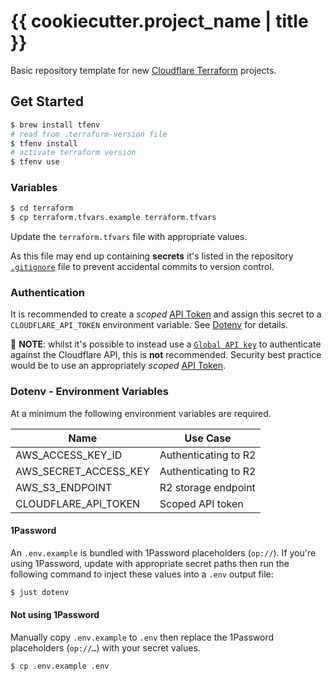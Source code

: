 # {{ cookiecutter.project_name | title }}

Basic repository template for new [Cloudflare Terraform](https://developers.cloudflare.com/terraform/) projects.

## Get Started

```sh
$ brew install tfenv
# read from .terraform-version file
$ tfenv install
# activate terraform version
$ tfenv use
```

### Variables

```sh
$ cd terraform
$ cp terraform.tfvars.example terraform.tfvars
```

Update the `terraform.tfvars` file with appropriate values.

As this file may end up containing **secrets** it's listed in the repository [`.gitignore`](./.gitignore) file to prevent accidental commits to version control.

### Authentication

It is recommended to create a _scoped_ [API Token](https://developers.cloudflare.com/fundamentals/api/get-started/create-token/) and assign this secret to a `CLOUDFLARE_API_TOKEN` environment variable. See [Dotenv](#dotenv---environment-variables) for details.

🚨 **NOTE**: whilst it's possible to instead use a [`Global API key`](https://developers.cloudflare.com/fundamentals/api/get-started/keys/) to authenticate against the Cloudflare API, this is **not** recommended. Security best practice would be to use an appropriately _scoped_ [API Token](https://developers.cloudflare.com/fundamentals/api/get-started/create-token/).

### Dotenv - Environment Variables

At a minimum the following environment variables are required.

| Name                  | Use Case             |
| --------------------- | -------------------- |
| AWS_ACCESS_KEY_ID     | Authenticating to R2 |
| AWS_SECRET_ACCESS_KEY | Authenticating to R2 |
| AWS_S3_ENDPOINT       | R2 storage endpoint  |
| CLOUDFLARE_API_TOKEN  | Scoped API token     |

#### 1Password

An `.env.example` is bundled with 1Password placeholders (`op://`).
If you're using 1Password, update with appropriate secret paths then run the following command to inject these values into a `.env` output file:

```sh
$ just dotenv
```

#### Not using 1Password

Manually copy `.env.example` to `.env` then replace the 1Password placeholders (`op://…`) with your secret values.

```sh
$ cp .env.example .env
```
